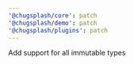 ```yaml
---
'@chugsplash/core': patch
'@chugsplash/demo': patch
'@chugsplash/plugins': patch
---
```


Add support for all immutable types
